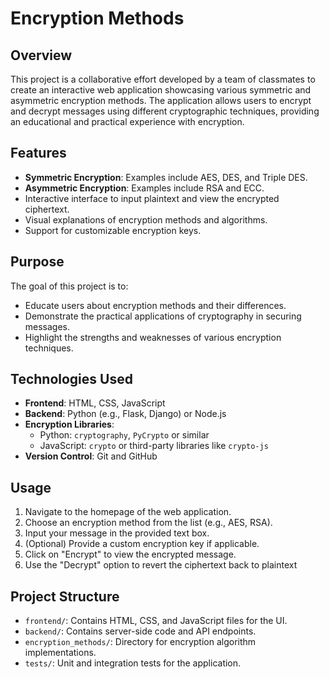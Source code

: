 # Encryption Methods 

## Overview
This project is a collaborative effort developed by a team of classmates to create an interactive web application showcasing various symmetric and asymmetric encryption methods. The application allows users to encrypt and decrypt messages using different cryptographic techniques, providing an educational and practical experience with encryption.

## Features
- **Symmetric Encryption**: Examples include AES, DES, and Triple DES.
- **Asymmetric Encryption**: Examples include RSA and ECC.
- Interactive interface to input plaintext and view the encrypted ciphertext.
- Visual explanations of encryption methods and algorithms.
- Support for customizable encryption keys.

## Purpose
The goal of this project is to:
- Educate users about encryption methods and their differences.
- Demonstrate the practical applications of cryptography in securing messages.
- Highlight the strengths and weaknesses of various encryption techniques.

## Technologies Used
- **Frontend**: HTML, CSS, JavaScript
- **Backend**: Python (e.g., Flask, Django) or Node.js
- **Encryption Libraries**: 
  - Python: `cryptography`, `PyCrypto` or similar
  - JavaScript: `crypto` or third-party libraries like `crypto-js`
- **Version Control**: Git and GitHub

## Usage
1. Navigate to the homepage of the web application.
2. Choose an encryption method from the list (e.g., AES, RSA).
3. Input your message in the provided text box.
4. (Optional) Provide a custom encryption key if applicable.
5. Click on "Encrypt" to view the encrypted message.
6. Use the "Decrypt" option to revert the ciphertext back to plaintext

## Project Structure
- `frontend/`: Contains HTML, CSS, and JavaScript files for the UI.
- `backend/`: Contains server-side code and API endpoints.
- `encryption_methods/`: Directory for encryption algorithm implementations.
- `tests/`: Unit and integration tests for the application.


